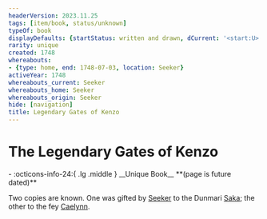 ```yaml
---
headerVersion: 2023.11.25
tags: [item/book, status/unknown]
typeOf: book
displayDefaults: {startStatus: written and drawn, dCurrent: '<start:U> in <startDate> by <origin:1>', wCurrent: '', wHome: '', wOrigin: '', wLastKnown: ''}
rarity: unique
created: 1748
whereabouts:
- {type: home, end: 1748-07-03, location: Seeker}
activeYear: 1748
whereabouts_current: Seeker
whereabouts_home: Seeker
whereabouts_origin: Seeker
hide: [navigation]
title: Legendary Gates of Kenzo
---
```

# The Legendary Gates of Kenzo
<div class="grid cards ext-narrow-margin ext-one-column" markdown>
- :octicons-info-24:{ .lg .middle } __Unique Book__  
   **(page is future dated)**  
</div>


Two copies are known. One was gifted by [Seeker](<../../people/pcs/dunmar-fellowship/seeker.md>) to the Dunmari [Saka](<../../people/dunmari/saka.md>); the other to the fey [Caelynn](<../../people/fey/caelynn.md>).
